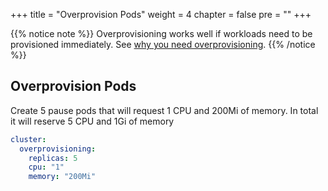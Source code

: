 +++
title = "Overprovision Pods"
weight = 4
chapter = false
pre = ""
+++

{{% notice note %}}
Overprovisioning works well if workloads need to be provisioned immediately. See [why you need overprovisioning](../../cluster-autoscaling#overprovisioning).
{{% /notice %}}

## Overprovision Pods
Create 5 pause pods that will request 1 CPU and 200Mi of memory. In total it will reserve 5 CPU and 1Gi of memory
```yaml
cluster:
  overprovisioning:
    replicas: 5
    cpu: "1"
    memory: "200Mi"
```